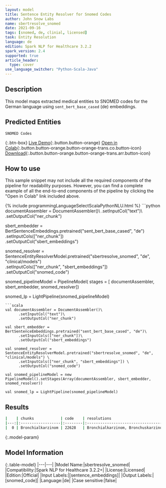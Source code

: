 ```yaml
---
layout: model
title: Sentence Entity Resolver for Snomed Codes
author: John Snow Labs
name: sbertresolve_snomed
date: 2021-09-16
tags: [snomed, de, clinial, licensed]
task: Entity Resolution
language: de
edition: Spark NLP for Healthcare 3.2.2
spark_version: 2.4
supported: true
article_header:
  type: cover
use_language_switcher: "Python-Scala-Java"
---
```


## Description

This model maps extracted medical entities to SNOMED codes for the German language using `sent_bert_base_cased` (de) embeddings.

## Predicted Entities

`SNOMED Codes`

{:.btn-box}
[Live Demo](https://demo.johnsnowlabs.com/healthcare/ER_SNOMED_DE/){:.button.button-orange}
[Open in Colab](https://colab.research.google.com/github/JohnSnowLabs/spark-nlp-workshop/blob/master/tutorials/Certification_Trainings/Healthcare/14.German_Healthcare_Models.ipynb){:.button.button-orange.button-orange-trans.co.button-icon}
[Download](https://s3.amazonaws.com/auxdata.johnsnowlabs.com/clinical/models/sbertresolve_snomed_de_3.2.2_2.4_1631826969583.zip){:.button.button-orange.button-orange-trans.arr.button-icon}

## How to use

This sample snippet may not include all the required components of the pipeline for readability purposes. However, you can find a complete example of all the end-to-end components of the pipeline by clicking the "Open in Colab" link included above.




<div class="tabs-box" markdown="1">
{% include programmingLanguageSelectScalaPythonNLU.html %}
```python
documentAssembler = DocumentAssembler()\
      .setInputCol("text")\
      .setOutputCol("ner_chunk")

sbert_embedder = BertSentenceEmbeddings.pretrained("sent_bert_base_cased", "de")\
      .setInputCols(["ner_chunk"])\
      .setOutputCol("sbert_embeddings")

snomed_resolver = SentenceEntityResolverModel.pretrained("sbertresolve_snomed", "de", "clinical/models") \
      .setInputCols(["ner_chunk", "sbert_embeddings"]) \
      .setOutputCol("snomed_code")

snomed_pipelineModel = PipelineModel(
    stages = [
        documentAssembler,
        sbert_embedder,
        snomed_resolver])

snomed_lp = LightPipeline(snomed_pipelineModel)

```
```scala
val documentAssembler = DocumentAssembler()\
      .setInputCol("text")\
      .setOutputCol("ner_chunk")

val sbert_embedder = BertSentenceEmbeddings.pretrained("sent_bert_base_cased", "de")\
      .setInputCols(["ner_chunk"])\
      .setOutputCol("sbert_embeddings")

val snomed_resolver = SentenceEntityResolverModel.pretrained("sbertresolve_snomed", "de", "clinical/models") \
      .setInputCols(["ner_chunk", "sbert_embeddings"]) \
      .setOutputCol("snomed_code")

val snomed_pipelineModel = new PipelineModel().setStages(Array(documentAssembler, sbert_embedder, snomed_resolver))

val snomed_lp = LightPipeline(snomed_pipelineModel)
```
</div>

## Results

```bash
|    | chunks            | code    | resolutions                                                                                                                                                                                                                                                                                                                                                                                                                                                                           | all_codes                                                                                                                                                                          | all_distances                                                                                                                                                                                            |
|---:|:------------------|:--------|:-------------------------------------------------------------------------------------------------------------------------------------------------------------------------------------------------------------------------------------------------------------------------------------------------------------------------------------------------------------------------------------------------------------------------------------------------------------------------------------:|-----------------------------------------------------------------------------------------------------------------------------------------------------------------------------------:|:---------------------------------------------------------------------------------------------------------------------------------------------------------------------------------------------------------|
|  0 | Bronchialkarzinom | 22628   | Bronchialkarzinom, Bronchuskarzinom, Rektumkarzinom, Klavikulakarzinom, Lippenkarzinom, Urothelkarzinom, Hodenteratokarzinom, Unterbauchkarzinom, Teratokarzinom, Oropharynxkarzinom, Harnleiterkarzinom, Herzbeutelkarzinom, Thekazellkarzinom, Plattenepithelkarzinom, Weichteilkarzinom, Perikardkarzinom, Zervixkarzinom, Samenstrangkarzinom, Nierenkelchkarzinom, Querkolonkarzinom, Perianalkarzinom, Endozervixkarzinom, Parotiskarzinom, Gehörgangskarzinom, Prostatakarzinom| [22628, 111139, 18116, 107569, 18830, 22909, 16259, 111193, 22383, 19807, 22613, 20014, 74820, 21331, 30182, 20015, 23130, 22068, 20340, 29968, 15757, 23917, 25303, 17800, 21706] | [0.0000, 0.0073, 0.0090, 0.0098, 0.0098, 0.0102, 0.0102, 0.0110, 0.0111, 0.0120, 0.0121, 0.0123, 0.0128, 0.0130, 0.0129, 0.0131, 0.0128, 0.0131, 0.0135, 0.0133, 0.0137, 0.0137, 0.0139, 0.0137, 0.0139] |
```

{:.model-param}
## Model Information

{:.table-model}
|---|---|
|Model Name:|sbertresolve_snomed|
|Compatibility:|Spark NLP for Healthcare 3.2.2+|
|License:|Licensed|
|Edition:|Official|
|Input Labels:|[sentence_embeddings]|
|Output Labels:|[snomed_code]|
|Language:|de|
|Case sensitive:|false|
